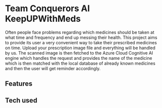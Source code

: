 # Team Conquerors AI KeepUPWithMeds

Often people face problems regarding which medicines should be taken at what time and frequency and end up messing their health. 
This project aims to provide its user a very convenient way to take their prescribed medicines on time. Upload your prescription image file and everything will be handled by us. The scanned image is then fetched to the Azure Cloud Cognitive AI engine which handles the request and provides the name of the medicine which is then matched with the local database of already known medicines and then the user will get reminder accordingly.

## Features

## Tech used
 

